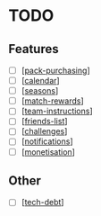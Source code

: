 # TODO

## Features
- [ ] [[pack-purchasing]]
- [ ] [[calendar]]
- [ ] [[seasons]]
- [ ] [[match-rewards]]
- [ ] [[team-instructions]]
- [ ] [[friends-list]]
- [ ] [[challenges]]
- [ ] [[notifications]]
- [ ] [[monetisation]]

## Other
- [ ] [[tech-debt]]

[//begin]: # "Autogenerated link references for markdown compatibility"
[pack-purchasing]: pack-purchasing "Pack Purchasing"
[calendar]: calendar "Calendar"
[seasons]: seasons "Seasons"
[match-rewards]: match-rewards "Match Rewards"
[team-instructions]: team-instructions "Team Instructions"
[friends-list]: friends-list "Friends List"
[challenges]: challenges "Challenges"
[notifications]: notifications "Notifications"
[monetisation]: monetisation "Monetisation"
[tech-debt]: tech-debt "Tech Debt"
[//end]: # "Autogenerated link references"